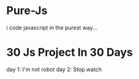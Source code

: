 # Pure-Js
i code javascript in the purest way...

# 30 Js Project In 30 Days
day 1: I'm not robot
day 2: Stop watch

